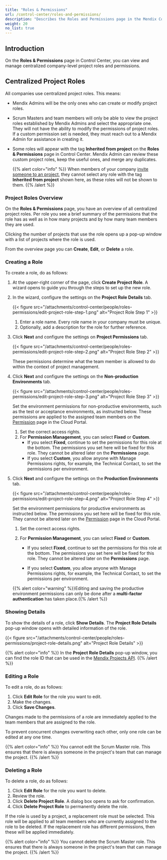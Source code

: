 ```yaml
---
title: "Roles & Permissions"
url: /control-center/roles-and-permissions/
description: "Describes the Roles and Permissions page in the Mendix Control Center."
weight: 20
no_list: true
---
```


## Introduction

On the **Roles & Permissions** page in Control Center, you can view and manage centralized company-level project roles and permissions.

## Centralized Project Roles

All companies use centralized project roles. This means:

* Mendix Admins will be the only ones who can create or modify project roles.

* Scrum Masters and team members will only be able to view the project roles established by Mendix Admins and select the appropriate one. They will not have the ability to modify the permissions of project roles. If a custom permission set is needed, they must reach out to a Mendix Admin for assistance in creating it.

* Some roles will appear with the tag **Inherited from project** on the **Roles & Permissions** page in Control Center. Mendix Admin can review these custom project roles, keep the useful ones, and merge any duplicates.

  {{% alert color="info" %}}
  When members of your company  [invite someone to an project](/developerportal/general/team/#inviting), they cannot select any role with the tag **Inherited from project** shown here, as these roles will not be shown to them.
  {{% /alert %}} 

### Project Roles Overview

On the **Roles & Permissions** page, you have an overview of all centralized project roles. Per role you see a brief summary of the permissions that the role has as well as in how many projects and by how many team members they are used.

Clicking the number of projects that use the role opens up a pop-up window with a list of projects where the role is used.

From the overview page you can **Create**, **Edit**, or **Delete** a role.

### Creating a Role

To create a role, do as follows:

1. At the upper-right corner of the page, click **Create Project Role**. A wizard opens to guide you through the steps to set up the new role.

2. In the wizard, configure the settings on the **Project Role Details** tab.

    {{< figure src="/attachments/control-center/people/roles-permissions/edit-project-role-step-1.png" alt="Project Role Step 1" >}}

    1. Enter a role name. Every role name in your company must be unique.
    2. Optionally, add a description for the role for further reference.

3. Click **Next** and configure the settings on **Project Permissions** tab.

    {{< figure src="/attachments/control-center/people/roles-permissions/edit-project-role-step-2.png" alt="Project Role Step 2" >}}

    These permissions determine what the team member is allowed to do within the context of project management.

4. Click **Next** and configure the settings on the **Non-production Environments** tab.

   {{< figure src="/attachments/control-center/people/roles-permissions/edit-project-role-step-3.png" alt="Project Role Step 3" >}}

   Set the environment permissions for non-productive environments, such as the test or acceptance environments, as instructed below. These permissions are applied to the assigned team members on the [Permission](/developerportal/deploy/environments/#permissions) page in the Cloud Portal.

   1. Set the correct access rights.
   2. For **Permission Management**, you can select **Fixed** or **Custom**. 
      * If you select **Fixed**, continue to set the permissions for this role at the bottom. The permissions you set here will be fixed for this role. They cannot be altered later on the **Permissions** page.
      * If you select **Custom**, you allow anyone with Manage Permissions rights, for example, the Technical Contact, to set the permissions per environment.

5. Click **Next** and configure the settings on the **Production Environments** tab.

    {{< figure src="/attachments/control-center/people/roles-permissions/edit-project-role-step-4.png" alt="Project Role Step 4" >}}

    Set the environment permissions for productive environments as instructed below. The permissions you set here will be fixed for this role. They cannot be altered later on the [Permission](/developerportal/deploy/environments/#permissions) page in the Cloud Portal.

    1. Set the correct access rights.
    2. For **Permission Management**, you can select **Fixed** or **Custom**. 
        
        * If you select **Fixed**, continue to set the permissions for this role at the bottom. The permissions you set here will be fixed for this role. They cannot be altered later on the **Permissions** page.
        
        * If you select **Custom**, you allow anyone with Manage Permissions rights, for example, the Technical Contact, to set the permissions per environment.

    {{% alert color="warning" %}}Editing and saving the productive environment permissions can only be done after a **multi-factor authentication** has taken place.{{% /alert %}}

### Showing Details

To show the details of a role, click **Show Details**. The **Project Role Details** pop-up window opens with detailed information of the role.

{{< figure src="/attachments/control-center/people/roles-permissions/project-role-details.png" alt="Project Role Details" >}}

{{% alert color="info" %}}
In the **Project Role Details** pop-up window, you can find the role ID that can be used in the [Mendix Projects API](/apidocs-mxsdk/apidocs/projects-api/).
{{% /alert %}}

### Editing a Role

To edit a role, do as follows:

1. Click **Edit Role** for the role you want to edit.
2. Make the changes.
3. Click **Save Changes**.

Changes made to the permissions of a role are immediately applied to the team members that are assigned to the role.

To prevent concurrent changes overwriting each other, only one role can be edited at any one time.

{{% alert color="info" %}}
You cannot edit the Scrum Master role. This ensures that there is always someone in the project's team that can manage the project.
{{% /alert %}}

### Deleting a Role

To delete a role, do as follows:

1. Click **Edit Role** for the role you want to delete.
2. Review the role.
3. Click **Delete Project Role**. A dialog box opens to ask for confirmation.
4. Click **Delete Project Role** to permanently delete the role.

If the role is used by a project, a replacement role must be selected. This role will be applied to all team members who are currently assigned to the role to be deleted. If the replacement role has different permissions, then these will be applied immediately.

{{% alert color="info" %}}
You cannot delete the Scrum Master role. This ensures that there is always someone in the project's team that can manage the project.
{{% /alert %}}

